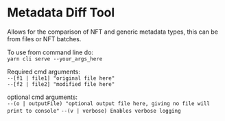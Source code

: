 # Metadata Diff Tool

Allows for the comparison of NFT and generic metadata types, this can be from files or NFT batches.

To use from command line do: <br>
`yarn cli serve --your_args_here`

Required cmd arguments: <br>
`--[f1 | file1] "original file here"` <br>
`--[f2 | file2] "modified file here"`

optional cmd arguments:<br>
`--(o | outputFile) "optional output file here, giving no file will print to console"`
`--(v | verbose) Enables verbose logging`
